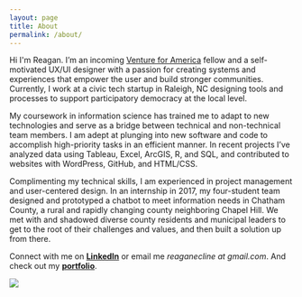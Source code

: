 ```yaml
---
layout: page
title: About
permalink: /about/
---
```


Hi I'm Reagan. I’m an incoming [Venture for America](https://ventureforamerica.org/) fellow and a self-motivated UX/UI designer with a passion for creating systems and experiences that empower the user and build stronger communities. Currently, I work at a civic tech startup in Raleigh, NC designing tools and processes to support participatory democracy at the local level.

My coursework in information science has trained me to adapt to new technologies and serve as a bridge between technical and non-technical team members. I am adept at plunging into new software and code to accomplish high-priority tasks in an efficient manner. In recent projects I’ve analyzed data using Tableau, Excel, ArcGIS, R, and SQL, and contributed to websites with WordPress, GitHub, and HTML/CSS.

Complimenting my technical skills, I am experienced in project management and user-centered design. In an internship in 2017, my four-student team designed and prototyped a chatbot to meet information needs in Chatham County, a rural and rapidly changing county neighboring Chapel Hill. We met with and shadowed diverse county residents and municipal leaders to get to the root of their challenges and values, and then built a solution up from there.  

Connect with me on [**LinkedIn**](https://www.linkedin.com/in/reagancline/) or email me _reaganecline at gmail.com_. And check out my [**portfolio**](http://www.reagancline.com/categories/portfolio/). 

<img class="img-circle" src="/assets/ReaganCline_copy.jpg">

